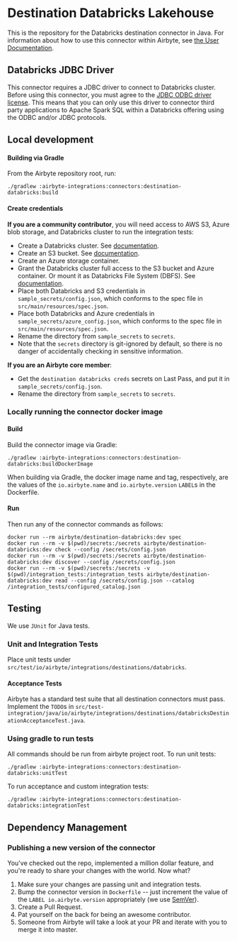 # Destination Databricks Lakehouse

This is the repository for the Databricks destination connector in Java.
For information about how to use this connector within Airbyte, see [the User Documentation](https://docs.airbyte.io/integrations/destinations/databricks).

## Databricks JDBC Driver
This connector requires a JDBC driver to connect to Databricks cluster. Before using this connector, you must agree to the [JDBC ODBC driver license](https://databricks.com/jdbc-odbc-driver-license). This means that you can only use this driver to connector third party applications to Apache Spark SQL within a Databricks offering using the ODBC and/or JDBC protocols.

## Local development

#### Building via Gradle
From the Airbyte repository root, run:
```
./gradlew :airbyte-integrations:connectors:destination-databricks:build
```

#### Create credentials
**If you are a community contributor**, you will need access to AWS S3, Azure blob storage, and Databricks cluster to run the integration tests:

- Create a Databricks cluster. See [documentation](https://docs.databricks.com/clusters/create.html).
- Create an S3 bucket. See [documentation](https://docs.aws.amazon.com/general/latest/gr/aws-sec-cred-types.html#access-keys-and-secret-access-keys).
- Create an Azure storage container.
- Grant the Databricks cluster full access to the S3 bucket and Azure container. Or mount it as Databricks File System (DBFS). See [documentation](https://docs.databricks.com/data/data-sources/aws/amazon-s3.html).
- Place both Databricks and S3 credentials in `sample_secrets/config.json`, which conforms to the spec file in `src/main/resources/spec.json`.
- Place both Databricks and Azure credentials in `sample_secrets/azure_config.json`, which conforms to the spec file in `src/main/resources/spec.json`.
- Rename the directory from `sample_secrets` to `secrets`.
- Note that the `secrets` directory is git-ignored by default, so there is no danger of accidentally checking in sensitive information.

**If you are an Airbyte core member**:

- Get the `destination databricks creds` secrets on Last Pass, and put it in `sample_secrets/config.json`.
- Rename the directory from `sample_secrets` to `secrets`.

### Locally running the connector docker image

#### Build
Build the connector image via Gradle:
```
./gradlew :airbyte-integrations:connectors:destination-databricks:buildDockerImage
```
When building via Gradle, the docker image name and tag, respectively, are the values of the `io.airbyte.name` and `io.airbyte.version` `LABEL`s in
the Dockerfile.

#### Run
Then run any of the connector commands as follows:
```
docker run --rm airbyte/destination-databricks:dev spec
docker run --rm -v $(pwd)/secrets:/secrets airbyte/destination-databricks:dev check --config /secrets/config.json
docker run --rm -v $(pwd)/secrets:/secrets airbyte/destination-databricks:dev discover --config /secrets/config.json
docker run --rm -v $(pwd)/secrets:/secrets -v $(pwd)/integration_tests:/integration_tests airbyte/destination-databricks:dev read --config /secrets/config.json --catalog /integration_tests/configured_catalog.json
```

## Testing
We use `JUnit` for Java tests.

### Unit and Integration Tests
Place unit tests under `src/test/io/airbyte/integrations/destinations/databricks`.

#### Acceptance Tests
Airbyte has a standard test suite that all destination connectors must pass. Implement the `TODO`s in
`src/test-integration/java/io/airbyte/integrations/destinations/databricksDestinationAcceptanceTest.java`.

### Using gradle to run tests
All commands should be run from airbyte project root.
To run unit tests:
```
./gradlew :airbyte-integrations:connectors:destination-databricks:unitTest
```
To run acceptance and custom integration tests:
```
./gradlew :airbyte-integrations:connectors:destination-databricks:integrationTest
```

## Dependency Management

### Publishing a new version of the connector
You've checked out the repo, implemented a million dollar feature, and you're ready to share your changes with the world. Now what?
1. Make sure your changes are passing unit and integration tests.
1. Bump the connector version in `Dockerfile` -- just increment the value of the `LABEL io.airbyte.version` appropriately (we use [SemVer](https://semver.org/)).
1. Create a Pull Request.
1. Pat yourself on the back for being an awesome contributor.
1. Someone from Airbyte will take a look at your PR and iterate with you to merge it into master.
